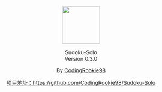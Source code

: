 ﻿<div style="text-align:center">
    <img src=":/svg/svg/Icon.svg" width="100" height="100"/>
</div>

<div style="text-align:center">
    <p>
        <a>Sudoku-Solo</a><br>
        <a>Version 0.3.0</a>
    </p>
    <p>
        By <a href="https://github.com/CodingRookie98">CodingRookie98</a>
    </p>
    <p><a href="https://github.com/CodingRookie98/Sudoku-Solo">项目地址：https://github.com/CodingRookie98/Sudoku-Solo</a></p>
</div>
